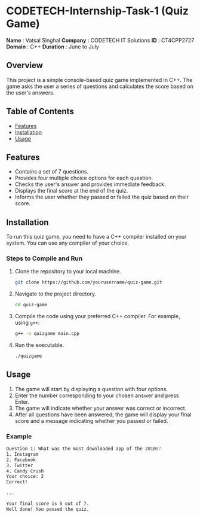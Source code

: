 # CODETECH-Internship-Task-1 (Quiz Game)

**Name** : Vatsal Singhal
**Company** : CODETECH IT Solutions
**ID** : CT4CPP2727
**Domain** : C++
**Duration** : June to July

## Overview
This project is a simple console-based quiz game implemented in C++. The game asks the user a series of questions and calculates the score based on the user's answers.

## Table of Contents

- [Features](#features)
- [Installation](#installation)
- [Usage](#usage)

## Features

- Contains a set of 7 questions.
- Provides four multiple choice options for each question.
- Checks the user's answer and provides immediate feedback.
- Displays the final score at the end of the quiz.
- Informs the user whether they passed or failed the quiz based on their score.

## Installation

To run this quiz game, you need to have a C++ compiler installed on your system. You can use any compiler of your choice.

### Steps to Compile and Run

1. Clone the repository to your local machine.
   ```sh
   git clone https://github.com/yourusername/quiz-game.git
   ```
2. Navigate to the project directory.
   ```sh
   cd quiz-game
   ```
3. Compile the code using your preferred C++ compiler. For example, using `g++`:
   ```sh
   g++ -o quizgame main.cpp
   ```
4. Run the executable.
   ```sh
   ./quizgame
   ```

## Usage

1. The game will start by displaying a question with four options.
2. Enter the number corresponding to your chosen answer and press Enter.
3. The game will indicate whether your answer was correct or incorrect.
4. After all questions have been answered, the game will display your final score and a message indicating whether you passed or failed.

### Example

```sh
Question 1: What was the most downloaded app of the 2010s?
1. Instagram
2. Facebook
3. Twitter
4. Candy Crush
Your choice: 2
Correct!

...

Your final score is 5 out of 7.
Well done! You passed the quiz.
```
